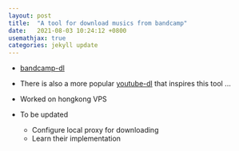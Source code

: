 ```yaml
---
layout: post
title:  "A tool for download musics from bandcamp"
date:   2021-08-03 10:24:12 +0800
usemathjax: true
categories: jekyll update
---
```


- [bandcamp-dl](https://github.com/iheanyi/bandcamp-dl)
- There is also a more popular [youtube-dl](https://github.com/ytdl-org/youtube-dl) that inspires this tool ...
- Worked on hongkong VPS 

- To be updated
  - Configure local proxy for downloading
  - Learn their implementation